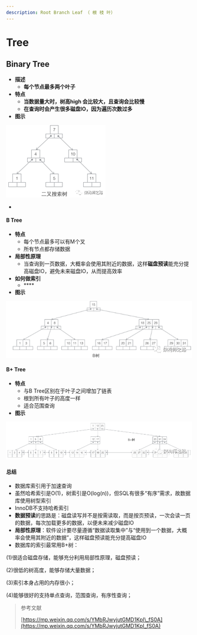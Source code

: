```yaml
---
description: Root Branch Leaf （ 根 枝 叶）
---
```


# Tree

## Binary Tree

* **描述**
  * **每个节点最多两个叶子**
* **特点**
  * **当数据量大时，树高high 会比较大，且查询会比较慢**
  * **在查询时会产生很多磁盘IO，因为遍历次数过多**
* **图示**

![](../../../.gitbook/assets/image%20%286%29.png)

* 
#### B Tree

* **特点**
  * 每个节点最多可以有M个叉
  * 所有节点都存储数据
* **局部性原理**
  * 当查询到一页数据，大概率会使用其附近的数据，这样**磁盘预读**能充分提高磁盘IO，避免未来磁盘IO，从而提高效率
* **如何做索引**
  * \*\*\*\*
* **图示**

![](../../../.gitbook/assets/image%20%2820%29.png)

#### B+ Tree

* **特点**
  * 与B Tree区别在于叶子之间增加了链表
  * 根到所有叶子的高度一样
  * 适合范围查询
* **图示**

![](../../../.gitbook/assets/image%20%2824%29.png)



#### 总结

* 数据库索引用于加速查询
* 虽然哈希索引是O\(1\)，树索引是O\(log\(n\)\)，但SQL有很多“有序”需求，故数据库使用树型索引
* InnoDB不支持哈希索引
* **数据预读**的思路是：磁盘读写并不是按需读取，而是按页预读，一次会读一页的数据，每次加载更多的数据，以便未来减少磁盘IO
* **局部性原理**：软件设计要尽量遵循“数据读取集中”与“使用到一个数据，大概率会使用其附近的数据”，这样磁盘预读能充分提高磁盘IO
* 数据库的索引最常用B+树：

\(1\)很适合磁盘存储，能够充分利用局部性原理，磁盘预读；

\(2\)很低的树高度，能够存储大量数据；

\(3\)索引本身占用的内存很小；

\(4\)能够很好的支持单点查询，范围查询，有序性查询；



> 参考文献
>
> [https://mp.weixin.qq.com/s/YMbRJwyjutGMD1KpI\_fS0A](https://mp.weixin.qq.com/s/YMbRJwyjutGMD1KpI_fS0A)

